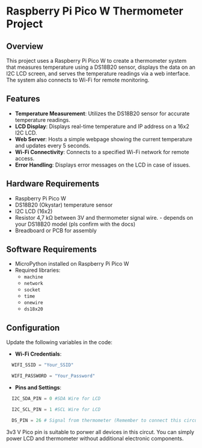 # Raspberry Pi Pico W Thermometer Project

## Overview
This project uses a Raspberry Pi Pico W to create a thermometer system that measures temperature using a DS18B20 sensor, displays the data on an I2C LCD screen, and serves the temperature readings via a web interface. The system also connects to Wi-Fi for remote monitoring.

## Features
- **Temperature Measurement**: Utilizes the DS18B20 sensor for accurate temperature readings.
- **LCD Display**: Displays real-time temperature and IP address on a 16x2 I2C LCD.
- **Web Server**: Hosts a simple webpage showing the current temperature and updates every 5 seconds.
- **Wi-Fi Connectivity**: Connects to a specified Wi-Fi network for remote access.
- **Error Handling**: Displays error messages on the LCD in case of issues.

## Hardware Requirements
- Raspberry Pi Pico W
- DS18B20 (Okystar) temperature sensor
- I2C LCD (16x2)
- Resistor 4,7 kΩ between 3V and thermometer signal wire. - depends on your DS18B20 model (pls confirm with the docs)
- Breadboard or PCB for assembly

## Software Requirements
- MicroPython installed on Raspberry Pi Pico W
- Required libraries:
  - `machine`
  - `network`
  - `socket`
  - `time`
  - `onewire`
  - `ds18x20`

## Configuration
Update the following variables in the code:
- **Wi-Fi Credentials**:
```python
  WIFI_SSID = "Your_SSID"

  WIFI_PASSWORD = "Your_Password"
```

- **Pins and Settings**:
```python
  I2C_SDA_PIN = 0 #SDA Wire for LCD

  I2C_SCL_PIN = 1 #SCL Wire for LCD

  DS_PIN = 26 # Signal from thermometer (Remember to connect this circut with 3V by Resistor 4,7 kΩ )
```

3v3 V Pico pin is suitable to porwer all devices in this circut.
You can simply power LCD and thermometer without additional electronic components.
